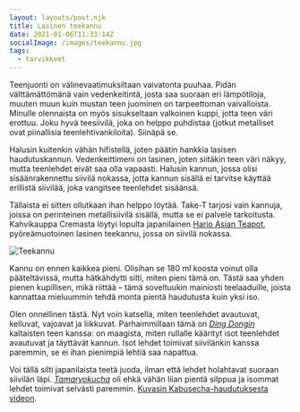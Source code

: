 ```yaml
---
layout: layouts/post.njk
title: Lasinen teekannu
date: 2021-01-06T11:33:14Z
socialImage: /images/teekannu.jpg
tags:
  - tarvikkeet
---
```

Teenjuonti on välinevaatimuksiltaan vaivatonta puuhaa. Pidän välttämättömänä vain vedenkeitintä, josta saa suoraan eri lämpötiloja, muuten muun kuin mustan teen juominen on tarpeettoman vaivalloista. Minulle olennaista on myös sisukseltaan valkoinen kuppi, jotta teen väri erottuu. Joku hyvä teesiivilä, joka on helppo puhdistaa (jotkut metalliset ovat piinallisia teenlehtivankiloita). Siinäpä se.

Halusin kuitenkin vähän hifistellä, joten päätin hankkia lasisen haudutuskannun. Vedenkeittimeni on lasinen, joten siitäkin teen väri näkyy, mutta teenlehdet eivät saa olla vapaasti. Halusin kannun, jossa olisi sisäänrakennettu siivilä nokassa, jotta kannun sisällä ei tarvitse käyttää erillistä siivilää, joka vangitsee teenlehdet sisäänsä.

Tällaista ei sitten ollutkaan ihan helppo löytää. Take-T tarjosi vain kannuja, joissa on perinteinen metallisiivilä sisällä, mutta se ei palvele tarkoitusta. Kahvikauppa Cremasta löytyi lopulta japanilainen [Hario Asian Teapot](https://www.crema.fi/fi/products/hario/asian-teapot-round/2317), pyöreämuotoinen lasinen teekannu, jossa on siivilä nokassa.

![Teekannu](/images/teekannu.jpg)

Kannu on ennen kaikkea pieni. Olisihan se 180 ml koosta voinut olla pääteltävissä, mutta hätkähdytti silti, miten pieni tämä on. Tästä saa yhden pienen kupillisen, mikä riittää – tämä soveltuukin mainiosti teelaaduille, joista kannattaa mieluummin tehdä monta pientä haudutusta kuin yksi iso.

Olen onnellinen tästä. Nyt voin katsella, miten teenlehdet avautuvat, kelluvat, vajoavat ja liikkuvat. Parhaimmillaan tämä on *[Ding Dongin](/posts/formosa-jade-dong-ding/)* kaltaisten teen kanssa: on maagista, miten rullalle käärityt isot teenlehdet avautuvat ja täyttävät kannun. Isot lehdet toimivat siivilänkin kanssa paremmin, se ei ihan pienimpiä lehtiä saa napattua.

Voi tällä silti japanilaista teetä juoda, ilman että lehdet holahtavat suoraan siivilän läpi. *[Tamaryokucha](/posts/tamaryokucha-sonogi-nagomi-single-origin/)* oli ehkä vähän liian pientä silppua ja isommat lehdet toimivat selvästi paremmin. [Kuvasin Kabusecha-haudutuksesta videon](https://www.youtube.com/watch?v=PRqo7ZgjgII).